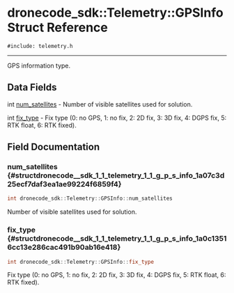 # dronecode_sdk::Telemetry::GPSInfo Struct Reference
`#include: telemetry.h`

----


GPS information type. 


## Data Fields


int [num_satellites](#structdronecode__sdk_1_1_telemetry_1_1_g_p_s_info_1a07c3d25ecf7daf3ea1ae99224f6859f4)  - Number of visible satellites used for solution.

int [fix_type](#structdronecode__sdk_1_1_telemetry_1_1_g_p_s_info_1a0c13516cc13e286cac491b90ab16e418)  - Fix type (0: no GPS, 1: no fix, 2: 2D fix, 3: 3D fix, 4: DGPS fix, 5: RTK float, 6: RTK fixed).


## Field Documentation


### num_satellites {#structdronecode__sdk_1_1_telemetry_1_1_g_p_s_info_1a07c3d25ecf7daf3ea1ae99224f6859f4}

```cpp
int dronecode_sdk::Telemetry::GPSInfo::num_satellites
```


Number of visible satellites used for solution.


### fix_type {#structdronecode__sdk_1_1_telemetry_1_1_g_p_s_info_1a0c13516cc13e286cac491b90ab16e418}

```cpp
int dronecode_sdk::Telemetry::GPSInfo::fix_type
```


Fix type (0: no GPS, 1: no fix, 2: 2D fix, 3: 3D fix, 4: DGPS fix, 5: RTK float, 6: RTK fixed).

